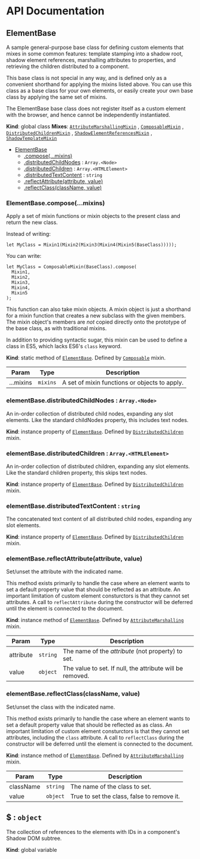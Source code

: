 # API Documentation
<a name="ElementBase"></a>

## ElementBase
A sample general-purpose base class for defining custom elements that mixes
in some common features: template stamping into a shadow root, shadow element
references, marshalling attributes to properties, and retrieving the children
distributed to a component.

This base class is not special in any way, and is defined only as a
convenient shorthand for applying the mixins listed above. You can use this
class as a base class for your own elements, or easily create your own base
class by applying the same set of mixins.

The ElementBase base class does not register itself as a custom element with
the browser, and hence cannot be independently instantiated.

  **Kind**: global class
**Mixes**: <code>[AttributeMarshallingMixin](../basic-component-mixins/docs/AttributeMarshallingMixin.md)</code>
  , <code>[ComposableMixin](../basic-component-mixins/docs/ComposableMixin.md)</code>
  , <code>[DistributedChildrenMixin](../basic-component-mixins/docs/DistributedChildrenMixin.md)</code>
  , <code>[ShadowElementReferencesMixin](../basic-component-mixins/docs/ShadowElementReferencesMixin.md)</code>
  , <code>[ShadowTemplateMixin](../basic-component-mixins/docs/ShadowTemplateMixin.md)</code>
  

* [ElementBase](#ElementBase)
    * [.compose(...mixins)](#Composable.compose)
    * [.distributedChildNodes](#DistributedChildren+distributedChildNodes) : <code>Array.&lt;Node&gt;</code>
    * [.distributedChildren](#DistributedChildren+distributedChildren) : <code>Array.&lt;HTMLElement&gt;</code>
    * [.distributedTextContent](#DistributedChildren+distributedTextContent) : <code>string</code>
    * [.reflectAttribute(attribute, value)](#AttributeMarshalling+reflectAttribute)
    * [.reflectClass(className, value)](#AttributeMarshalling+reflectClass)

<a name="Composable.compose"></a>

### ElementBase.compose(...mixins)
Apply a set of mixin functions or mixin objects to the present class and
return the new class.

Instead of writing:

    let MyClass = Mixin1(Mixin2(Mixin3(Mixin4(Mixin5(BaseClass)))));

You can write:

    let MyClass = ComposableMixin(BaseClass).compose(
      Mixin1,
      Mixin2,
      Mixin3,
      Mixin4,
      Mixin5
    );

This function can also take mixin objects. A mixin object is just a
shorthand for a mixin function that creates a new subclass with the given
members. The mixin object's members are *not* copied directly onto the
prototype of the base class, as with traditional mixins.

In addition to providing syntactic sugar, this mixin can be used to
define a class in ES5, which lacks ES6's `class` keyword.

  **Kind**: static method of <code>[ElementBase](#ElementBase)</code>. Defined by <code>[Composable](../basic-component-mixins/docs/Composable.md)</code> mixin.

| Param | Type | Description |
| --- | --- | --- |
| ...mixins | <code>mixins</code> | A set of mixin functions or objects to apply. |

<a name="DistributedChildren+distributedChildNodes"></a>

### elementBase.distributedChildNodes : <code>Array.&lt;Node&gt;</code>
An in-order collection of distributed child nodes, expanding any slot
elements. Like the standard childNodes property, this includes text
nodes.

  **Kind**: instance property of <code>[ElementBase](#ElementBase)</code>. Defined by <code>[DistributedChildren](../basic-component-mixins/docs/DistributedChildren.md)</code> mixin.
<a name="DistributedChildren+distributedChildren"></a>

### elementBase.distributedChildren : <code>Array.&lt;HTMLElement&gt;</code>
An in-order collection of distributed children, expanding any slot
elements. Like the standard children property, this skips text nodes.

  **Kind**: instance property of <code>[ElementBase](#ElementBase)</code>. Defined by <code>[DistributedChildren](../basic-component-mixins/docs/DistributedChildren.md)</code> mixin.
<a name="DistributedChildren+distributedTextContent"></a>

### elementBase.distributedTextContent : <code>string</code>
The concatenated text content of all distributed child nodes, expanding
any slot elements.

  **Kind**: instance property of <code>[ElementBase](#ElementBase)</code>. Defined by <code>[DistributedChildren](../basic-component-mixins/docs/DistributedChildren.md)</code> mixin.
<a name="AttributeMarshalling+reflectAttribute"></a>

### elementBase.reflectAttribute(attribute, value)
Set/unset the attribute with the indicated name.

This method exists primarily to handle the case where an element wants to
set a default property value that should be reflected as an attribute. An
important limitation of custom element consturctors is that they cannot
set attributes. A call to `reflectAttribute` during the constructor will
be deferred until the element is connected to the document.

  **Kind**: instance method of <code>[ElementBase](#ElementBase)</code>. Defined by <code>[AttributeMarshalling](../basic-component-mixins/docs/AttributeMarshalling.md)</code> mixin.

| Param | Type | Description |
| --- | --- | --- |
| attribute | <code>string</code> | The name of the *attribute* (not property) to set. |
| value | <code>object</code> | The value to set. If null, the attribute will be removed. |

<a name="AttributeMarshalling+reflectClass"></a>

### elementBase.reflectClass(className, value)
Set/unset the class with the indicated name.

This method exists primarily to handle the case where an element wants to
set a default property value that should be reflected as as class. An
important limitation of custom element consturctors is that they cannot
set attributes, including the `class` attribute. A call to
`reflectClass` during the constructor will be deferred until the element
is connected to the document.

  **Kind**: instance method of <code>[ElementBase](#ElementBase)</code>. Defined by <code>[AttributeMarshalling](../basic-component-mixins/docs/AttributeMarshalling.md)</code> mixin.

| Param | Type | Description |
| --- | --- | --- |
| className | <code>string</code> | The name of the class to set. |
| value | <code>object</code> | True to set the class, false to remove it. |

<a name="$"></a>

## $ : <code>object</code>
The collection of references to the elements with IDs in a component's
Shadow DOM subtree.

  **Kind**: global variable
